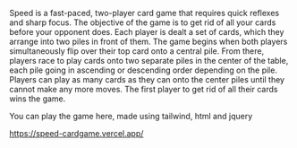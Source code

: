 Speed is a fast-paced, two-player card game that requires quick reflexes and sharp focus. The objective of the game is to get rid of all your cards before your opponent does. Each player is dealt a set of cards, which they arrange into two piles in front of them. The game begins when both players simultaneously flip over their top card onto a central pile. From there, players race to play cards onto two separate piles in the center of the table, each pile going in ascending or descending order depending on the pile. Players can play as many cards as they can onto the center piles until they cannot make any more moves. The first player to get rid of all their cards wins the game. 

You can play the game here, made using tailwind, html and jquery

https://speed-cardgame.vercel.app/
